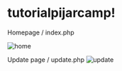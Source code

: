 # tutorialpijarcamp!

Homepage / index.php

![home](https://user-images.githubusercontent.com/46961710/165476440-6ed05803-be6d-48be-85b7-a48349f41e70.jpg)

Update page / update.php
![update](https://user-images.githubusercontent.com/46961710/165476536-9b4d87c3-400c-425e-aba4-764257b1f0dc.jpg)

